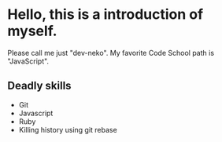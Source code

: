 # Hello, this is a introduction of myself.

Please call me just "dev-neko".
My favorite Code School path is "JavaScript".

## Deadly skills

* Git 
* Javascript
* Ruby
* Killing history using git rebase
